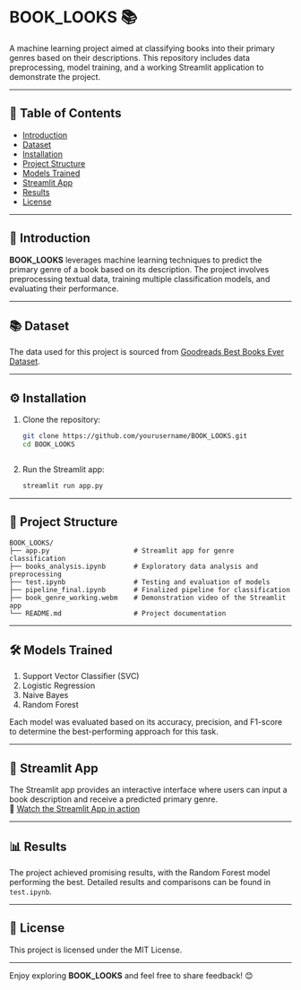 # BOOK_LOOKS 📚
A machine learning project aimed at classifying books into their primary genres based on their descriptions. This repository includes data preprocessing, model training, and a working Streamlit application to demonstrate the project.  

---

## 📄 Table of Contents  
- [Introduction](#introduction)  
- [Dataset](#dataset)  
- [Installation](#installation)  
- [Project Structure](#project-structure)  
- [Models Trained](#models-trained)  
- [Streamlit App](#streamlit-app)  
- [Results](#results)  
- [License](#license)  

---

## 📝 Introduction  
**BOOK_LOOKS** leverages machine learning techniques to predict the primary genre of a book based on its description. The project involves preprocessing textual data, training multiple classification models, and evaluating their performance.  

---

## 📚 Dataset  
The data used for this project is sourced from [Goodreads Best Books Ever Dataset](https://www.kaggle.com/datasets/arnabchaki/goodreads-best-books-ever/data).  

---

## ⚙️ Installation  
1. Clone the repository:  
   ```bash  
   git clone https://github.com/yourusername/BOOK_LOOKS.git  
   cd BOOK_LOOKS  
   ```  

   ```  

2. Run the Streamlit app:  
   ```bash  
   streamlit run app.py  
   ```  

---

## 📂 Project Structure  
```
BOOK_LOOKS/  
├── app.py                     # Streamlit app for genre classification  
├── books_analysis.ipynb       # Exploratory data analysis and preprocessing  
├── test.ipynb                 # Testing and evaluation of models  
├── pipeline_final.ipynb       # Finalized pipeline for classification  
├── book_genre_working.webm    # Demonstration video of the Streamlit app  
└── README.md                  # Project documentation  
```  

---

## 🛠️ Models Trained  
1. Support Vector Classifier (SVC)  
2. Logistic Regression  
3. Naive Bayes  
4. Random Forest  

Each model was evaluated based on its accuracy, precision, and F1-score to determine the best-performing approach for this task.  

---

## 🌟 Streamlit App  
The Streamlit app provides an interactive interface where users can input a book description and receive a predicted primary genre.  
🎥 [Watch the Streamlit App in action](book_genre_working.webm)  

---

## 📊 Results  
The project achieved promising results, with the Random Forest model performing the best. Detailed results and comparisons can be found in `test.ipynb`.  

---

## 📝 License  
This project is licensed under the MIT License.  

---

Enjoy exploring **BOOK_LOOKS** and feel free to share feedback! 😊  


